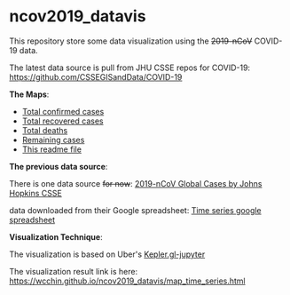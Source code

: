 # ncov2019_datavis

This repository store some data visualization using the ~~2019-nCoV~~ COVID-19 data. 

The latest data source is pull from JHU CSSE repos for COVID-19: https://github.com/CSSEGISandData/COVID-19



**The Maps**: 

- [Total confirmed cases](https://wcchin.github.io/ncov2019_datavis/map_covid19_Confirmed.html)
- [Total recovered cases](https://wcchin.github.io/ncov2019_datavis/map_covid19_Recovered.html)
- [Total deaths](https://wcchin.github.io/ncov2019_datavis/map_covid19_Deaths.html)
- [Remaining cases](https://wcchin.github.io/ncov2019_datavis/map_covid19_Remaining.html)
- [This readme file](https://github.com/wcchin/ncov2019_datavis)



**The previous data source**:

There is one data source ~~for now~~: [2019-nCoV Global Cases by Johns Hopkins CSSE](https://gisanddata.maps.arcgis.com/apps/opsdashboard/index.html?fbclid=IwAR040UaRGGDwlAPyVVFr-3sNFjtd3sMBqodHzFeQdQ1GVPYuwkbOrVTRUh8#/bda7594740fd40299423467b48e9ecf6)

data downloaded from their Google spreadsheet: [Time series google spreadsheet](https://docs.google.com/spreadsheets/d/1UF2pSkFTURko2OvfHWWlFpDFAr1UxCBA4JLwlSP6KFo/edit?usp=sharing)



**Visualization Technique**:

The visualization is based on Uber's [Kepler.gl-jupyter](https://github.com/keplergl/kepler.gl/blob/master/docs/keplergl-jupyter/user-guide.md)

The visualization result link is here: https://wcchin.github.io/ncov2019_datavis/map_time_series.html